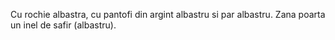 Cu rochie albastra, cu pantofi din argint albastru si par albastru.
Zana poarta un inel de safir (albastru).